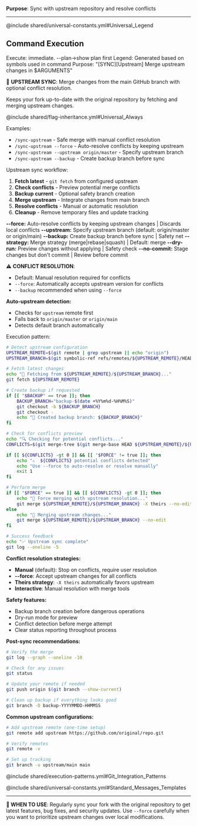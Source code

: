 **Purpose**: Sync with upstream repository and resolve conflicts

---

@include shared/universal-constants.yml#Universal_Legend

## Command Execution
Execute: immediate. --plan→show plan first
Legend: Generated based on symbols used in command
Purpose: "[SYNC][Upstream] Merge upstream changes in $ARGUMENTS"

🔄 **UPSTREAM SYNC**: Merge changes from the main GitHub branch with optional conflict resolution.

Keeps your fork up-to-date with the original repository by fetching and merging upstream changes.

@include shared/flag-inheritance.yml#Universal_Always

Examples:
- `/sync-upstream` - Safe merge with manual conflict resolution
- `/sync-upstream --force` - Auto-resolve conflicts by keeping upstream
- `/sync-upstream --upstream origin/master` - Specify upstream branch
- `/sync-upstream --backup` - Create backup branch before sync

Upstream sync workflow:
1. **Fetch latest** - `git fetch` from configured upstream
2. **Check conflicts** - Preview potential merge conflicts
3. **Backup current** - Optional safety branch creation
4. **Merge upstream** - Integrate changes from main branch
5. **Resolve conflicts** - Manual or automatic resolution
6. **Cleanup** - Remove temporary files and update tracking

**--force:** Auto-resolve conflicts by keeping upstream changes | Discards local conflicts
**--upstream:** Specify upstream branch (default: origin/master or origin/main)
**--backup:** Create backup branch before sync | Safety net
**--strategy:** Merge strategy (merge|rebase|squash) | Default: merge
**--dry-run:** Preview changes without applying | Safety check
**--no-commit:** Stage changes but don't commit | Review before commit

⚠️ **CONFLICT RESOLUTION**: 
- Default: Manual resolution required for conflicts
- `--force`: Automatically accepts upstream version for conflicts
- `--backup` recommended when using `--force`

**Auto-upstream detection:**
- Checks for `upstream` remote first
- Falls back to `origin/master` or `origin/main`
- Detects default branch automatically

Execution pattern:
```bash
# Detect upstream configuration
UPSTREAM_REMOTE=$(git remote | grep upstream || echo "origin")
UPSTREAM_BRANCH=$(git symbolic-ref refs/remotes/${UPSTREAM_REMOTE}/HEAD 2>/dev/null | sed "s@^refs/remotes/${UPSTREAM_REMOTE}/@@" || echo "master")

# Fetch latest changes
echo "🔄 Fetching from ${UPSTREAM_REMOTE}/${UPSTREAM_BRANCH}..."
git fetch ${UPSTREAM_REMOTE}

# Create backup if requested
if [[ "$BACKUP" == true ]]; then
    BACKUP_BRANCH="backup-$(date +%Y%m%d-%H%M%S)"
    git checkout -b ${BACKUP_BRANCH}
    git checkout -
    echo "💾 Created backup branch: ${BACKUP_BRANCH}"
fi

# Check for conflicts preview
echo "🔍 Checking for potential conflicts..."
CONFLICTS=$(git merge-tree $(git merge-base HEAD ${UPSTREAM_REMOTE}/${UPSTREAM_BRANCH}) HEAD ${UPSTREAM_REMOTE}/${UPSTREAM_BRANCH} | grep -c "<<<<<<< " || echo "0")

if [[ ${CONFLICTS} -gt 0 ]] && [[ "$FORCE" != true ]]; then
    echo "⚠️  ${CONFLICTS} potential conflicts detected"
    echo "Use --force to auto-resolve or resolve manually"
    exit 1
fi

# Perform merge
if [[ "$FORCE" == true ]] && [[ ${CONFLICTS} -gt 0 ]]; then
    echo "🚀 Force merging with upstream resolution..."
    git merge ${UPSTREAM_REMOTE}/${UPSTREAM_BRANCH} -X theirs --no-edit
else
    echo "🔀 Merging upstream changes..."
    git merge ${UPSTREAM_REMOTE}/${UPSTREAM_BRANCH} --no-edit
fi

# Success feedback
echo "✅ Upstream sync complete"
git log --oneline -5
```

**Conflict resolution strategies:**
- **Manual** (default): Stop on conflicts, require user resolution
- **--force**: Accept upstream changes for all conflicts
- **Theirs strategy**: `-X theirs` automatically favors upstream
- **Interactive**: Manual resolution with merge tools

**Safety features:**
- Backup branch creation before dangerous operations
- Dry-run mode for preview
- Conflict detection before merge attempt
- Clear status reporting throughout process

**Post-sync recommendations:**
```bash
# Verify the merge
git log --graph --oneline -10

# Check for any issues
git status

# Update your remote if needed
git push origin $(git branch --show-current)

# Clean up backup if everything looks good
git branch -D backup-YYYYMMDD-HHMMSS
```

**Common upstream configurations:**
```bash
# Add upstream remote (one-time setup)
git remote add upstream https://github.com/original/repo.git

# Verify remotes
git remote -v

# Set up tracking
git branch -u upstream/main main
```

@include shared/execution-patterns.yml#Git_Integration_Patterns

@include shared/universal-constants.yml#Standard_Messages_Templates

---

**🔄 WHEN TO USE**: Regularly sync your fork with the original repository to get latest features, bug fixes, and security updates. Use `--force` carefully when you want to prioritize upstream changes over local modifications.